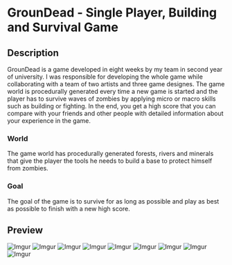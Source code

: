 # GrounDead - Single Player, Building and Survival Game

## Description
GrounDead is a game developed in eight weeks by my team in second year of university. I was responsible for developing the whole game while collaborating with a team of two artists and three game designes. The game world is procedurally generated every time a new game is started and the player has to survive waves of zombies by applying micro or macro skills such as building or fighting. In the end, you get a high score that you can compare with your friends and other people with detailed information about your experience in the game.

### World
The game world has procedurally generated forests, rivers and minerals that give the player the tools he needs to build a base to protect himself from zombies.

### Goal
The goal of the game is to survive for as long as possible and play as best as possible to finish with a new high score.

## Preview

![Imgur](https://i.imgur.com/62kAYJW.png)
![Imgur](https://i.imgur.com/bPXU5Y7.png)
![Imgur](https://i.imgur.com/WcLJBLu.png)
![Imgur](https://i.imgur.com/eqIM6kL.png)
![Imgur](https://i.imgur.com/v2qXOqD.png)
![Imgur](https://i.imgur.com/q5hw2bQ.png)
![Imgur](https://i.imgur.com/5O4fn1l.png)
![Imgur](https://i.imgur.com/GwEFhcG.png)
![Imgur](https://i.imgur.com/QzkeObk.png)

